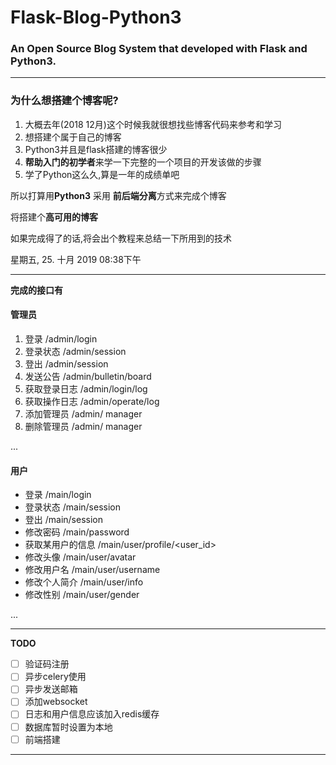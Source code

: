 # Flask-Blog-Python3
### An Open Source Blog System that developed with Flask and Python3.

---

### 为什么想搭建个博客呢?
1. 大概去年(2018 12月)这个时候我就很想找些博客代码来参考和学习
2. 想搭建个属于自己的博客
3. Python3并且是flask搭建的博客很少
4. **帮助入门的初学者**来学一下完整的一个项目的开发该做的步骤
5. 学了Python这么久,算是一年的成绩单吧

所以打算用**Python3** 采用 **前后端分离**方式来完成个博客

将搭建个**高可用的博客**

如果完成得了的话,将会出个教程来总结一下所用到的技术

星期五, 25. 十月 2019 08:38下午 
*****
**完成的接口有**

#### 管理员

1. 登录  /admin/login
2. 登录状态  /admin/session
3. 登出  /admin/session
4. 发送公告  /admin/bulletin/board
5. 获取登录日志  /admin/login/log
6. 获取操作日志 /admin/operate/log
7. 添加管理员 /admin/ manager
8. 删除管理员 /admin/ manager

...


#### 用户

- 登录  /main/login
- 登录状态  /main/session
- 登出  /main/session
- 修改密码  /main/password
- 获取某用户的信息 /main/user/profile/<user_id>
- 修改头像 /main/user/avatar
- 修改用户名 /main/user/username
- 修改个人简介 /main/user/info
- 修改性别 /main/user/gender

...

---
**TODO**


- [ ] 验证码注册
- [ ] 异步celery使用
- [ ] 异步发送邮箱
- [ ] 添加websocket
- [ ] 日志和用户信息应该加入redis缓存
- [ ] 数据库暂时设置为本地
- [ ] 前端搭建

---
